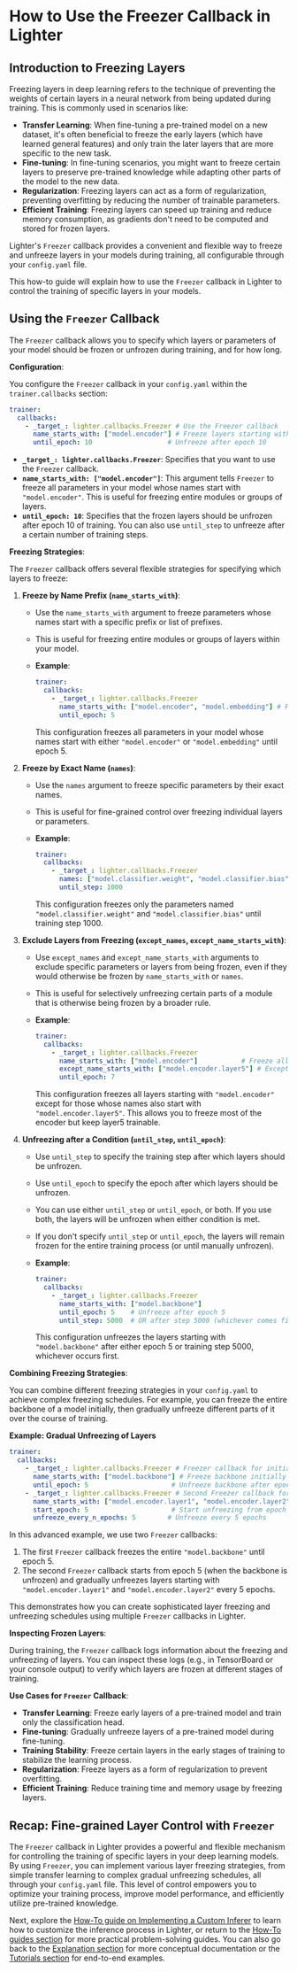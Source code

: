 # How to Use the Freezer Callback in Lighter

## Introduction to Freezing Layers

Freezing layers in deep learning refers to the technique of preventing the weights of certain layers in a neural network from being updated during training. This is commonly used in scenarios like:

*   **Transfer Learning**: When fine-tuning a pre-trained model on a new dataset, it's often beneficial to freeze the early layers (which have learned general features) and only train the later layers that are more specific to the new task.
*   **Fine-tuning**: In fine-tuning scenarios, you might want to freeze certain layers to preserve pre-trained knowledge while adapting other parts of the model to the new data.
*   **Regularization**: Freezing layers can act as a form of regularization, preventing overfitting by reducing the number of trainable parameters.
*   **Efficient Training**: Freezing layers can speed up training and reduce memory consumption, as gradients don't need to be computed and stored for frozen layers.

Lighter's `Freezer` callback provides a convenient and flexible way to freeze and unfreeze layers in your models during training, all configurable through your `config.yaml` file.

This how-to guide will explain how to use the `Freezer` callback in Lighter to control the training of specific layers in your models.

## Using the `Freezer` Callback

The `Freezer` callback allows you to specify which layers or parameters of your model should be frozen or unfrozen during training, and for how long.

**Configuration**:

You configure the `Freezer` callback in your `config.yaml` within the `trainer.callbacks` section:

```yaml title="config.yaml"
trainer:
  callbacks:
    - _target_: lighter.callbacks.Freezer # Use the Freezer callback
      name_starts_with: ["model.encoder"] # Freeze layers starting with "model.encoder"
      until_epoch: 10                   # Unfreeze after epoch 10
```

*   **`_target_: lighter.callbacks.Freezer`**: Specifies that you want to use the `Freezer` callback.
*   **`name_starts_with: ["model.encoder"]`**: This argument tells `Freezer` to freeze all parameters in your model whose names start with `"model.encoder"`. This is useful for freezing entire modules or groups of layers.
*   **`until_epoch: 10`**: Specifies that the frozen layers should be unfrozen after epoch 10 of training. You can also use `until_step` to unfreeze after a certain number of training steps.

**Freezing Strategies**:

The `Freezer` callback offers several flexible strategies for specifying which layers to freeze:

1.  **Freeze by Name Prefix (`name_starts_with`)**:

    *   Use the `name_starts_with` argument to freeze parameters whose names start with a specific prefix or list of prefixes.
    *   This is useful for freezing entire modules or groups of layers within your model.
    *   **Example**:

        ```yaml title="config.yaml"
        trainer:
          callbacks:
            - _target_: lighter.callbacks.Freezer
              name_starts_with: ["model.encoder", "model.embedding"] # Freeze encoder and embedding layers
              until_epoch: 5
        ```

        This configuration freezes all parameters in your model whose names start with either `"model.encoder"` or `"model.embedding"` until epoch 5.

2.  **Freeze by Exact Name (`names`)**:

    *   Use the `names` argument to freeze specific parameters by their exact names.
    *   This is useful for fine-grained control over freezing individual layers or parameters.
    *   **Example**:

        ```yaml title="config.yaml"
        trainer:
          callbacks:
            - _target_: lighter.callbacks.Freezer
              names: ["model.classifier.weight", "model.classifier.bias"] # Freeze classifier layer weights and bias
              until_step: 1000
        ```

        This configuration freezes only the parameters named `"model.classifier.weight"` and `"model.classifier.bias"` until training step 1000.

3.  **Exclude Layers from Freezing (`except_names`, `except_name_starts_with`)**:

    *   Use `except_names` and `except_name_starts_with` arguments to exclude specific parameters or layers from being frozen, even if they would otherwise be frozen by `name_starts_with` or `names`.
    *   This is useful for selectively unfreezing certain parts of a module that is otherwise being frozen by a broader rule.
    *   **Example**:

        ```yaml title="config.yaml"
        trainer:
          callbacks:
            - _target_: lighter.callbacks.Freezer
              name_starts_with: ["model.encoder"]           # Freeze all encoder layers
              except_name_starts_with: ["model.encoder.layer5"] # Except layers starting with "model.encoder.layer5"
              until_epoch: 7
        ```

        This configuration freezes all layers starting with `"model.encoder"` except for those whose names also start with `"model.encoder.layer5"`. This allows you to freeze most of the encoder but keep layer5 trainable.

4.  **Unfreezing after a Condition (`until_step`, `until_epoch`)**:

    *   Use `until_step` to specify the training step after which layers should be unfrozen.
    *   Use `until_epoch` to specify the epoch after which layers should be unfrozen.
    *   You can use either `until_step` or `until_epoch`, or both. If you use both, the layers will be unfrozen when either condition is met.
    *   If you don't specify `until_step` or `until_epoch`, the layers will remain frozen for the entire training process (or until manually unfrozen).
    *   **Example**:

        ```yaml title="config.yaml"
        trainer:
          callbacks:
            - _target_: lighter.callbacks.Freezer
              name_starts_with: ["model.backbone"]
              until_epoch: 5    # Unfreeze after epoch 5
              until_step: 5000  # OR after step 5000 (whichever comes first)
        ```

        This configuration unfreezes the layers starting with `"model.backbone"` after either epoch 5 or training step 5000, whichever occurs first.

**Combining Freezing Strategies**:

You can combine different freezing strategies in your `config.yaml` to achieve complex freezing schedules. For example, you can freeze the entire backbone of a model initially, then gradually unfreeze different parts of it over the course of training.

**Example: Gradual Unfreezing of Layers**

```yaml title="config.yaml"
trainer:
  callbacks:
    - _target_: lighter.callbacks.Freezer # Freezer callback for initial freezing
      name_starts_with: ["model.backbone"] # Freeze backbone initially
      until_epoch: 5                     # Unfreeze backbone after epoch 5
    - _target_: lighter.callbacks.Freezer # Second Freezer callback for gradual unfreezing
      name_starts_with: ["model.encoder.layer1", "model.encoder.layer2"] # Gradually unfreeze layer1 and layer2
      start_epoch: 5                     # Start unfreezing from epoch 5 (after backbone is unfrozen)
      unfreeze_every_n_epochs: 5        # Unfreeze every 5 epochs
```

In this advanced example, we use two `Freezer` callbacks:

1.  The first `Freezer` callback freezes the entire `"model.backbone"` until epoch 5.
2.  The second `Freezer` callback starts from epoch 5 (when the backbone is unfrozen) and gradually unfreezes layers starting with `"model.encoder.layer1"` and `"model.encoder.layer2"` every 5 epochs.

This demonstrates how you can create sophisticated layer freezing and unfreezing schedules using multiple `Freezer` callbacks in Lighter.

**Inspecting Frozen Layers**:

During training, the `Freezer` callback logs information about the freezing and unfreezing of layers. You can inspect these logs (e.g., in TensorBoard or your console output) to verify which layers are frozen at different stages of training.

**Use Cases for `Freezer` Callback**:

*   **Transfer Learning**: Freeze early layers of a pre-trained model and train only the classification head.
*   **Fine-tuning**: Gradually unfreeze layers of a pre-trained model during fine-tuning.
*   **Training Stability**: Freeze certain layers in the early stages of training to stabilize the learning process.
*   **Regularization**: Freeze layers as a form of regularization to prevent overfitting.
*   **Efficient Training**: Reduce training time and memory usage by freezing layers.

## Recap: Fine-grained Layer Control with `Freezer`

The `Freezer` callback in Lighter provides a powerful and flexible mechanism for controlling the training of specific layers in your deep learning models. By using `Freezer`, you can implement various layer freezing strategies, from simple transfer learning to complex gradual unfreezing schedules, all through your `config.yaml` file. This level of control empowers you to optimize your training process, improve model performance, and efficiently utilize pre-trained knowledge.

Next, explore the [How-To guide on Implementing a Custom Inferer](implementing_a_custom_inferer.md) to learn how to customize the inference process in Lighter, or return to the [How-To guides section](../how-to/) for more practical problem-solving guides. You can also go back to the [Explanation section](../explanation/) for more conceptual documentation or the [Tutorials section](../tutorials/) for end-to-end examples.
